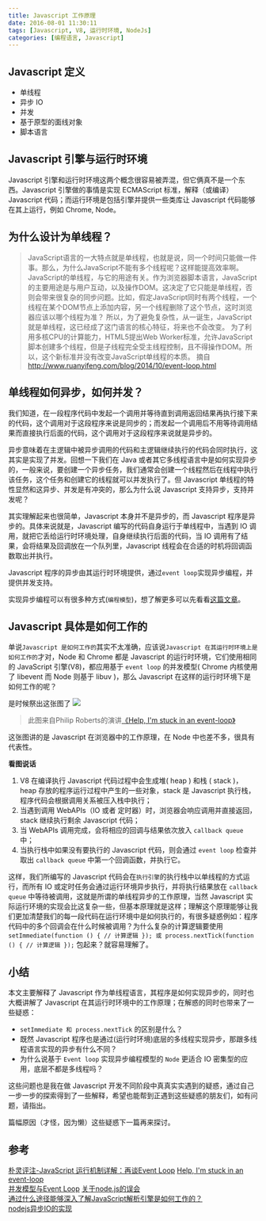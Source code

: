 ```yaml
---
title: Javascript 工作原理
date: 2016-08-01 11:30:11
tags: [Javascript, V8, 运行时环境, NodeJs]
categories: [编程语言, Javascript]
---
```




## Javascript 定义
+ 单线程
+ 异步 IO
+ 并发
+ 基于原型的面线对象
+ 脚本语言

## Javascript 引擎与运行时环境
Javascript 引擎和运行时环境这两个概念很容易被弄混，但它俩真不是一个东西。Javascript 引擎做的事情是实现 ECMAScript 标准，解释（或编译） Javascript 代码；而运行环境是包括引擎并提供一些类库让 Javascript 代码能够在其上运行，例如 Chrome, Node。

## 为什么设计为单线程？
> JavaScript语言的一大特点就是单线程，也就是说，同一个时间只能做一件事。那么，为什么JavaScript不能有多个线程呢？这样能提高效率啊。
JavaScript的单线程，与它的用途有关。作为浏览器脚本语言，JavaScript的主要用途是与用户互动，以及操作DOM。这决定了它只能是单线程，否则会带来很复杂的同步问题。比如，假定JavaScript同时有两个线程，一个线程在某个DOM节点上添加内容，另一个线程删除了这个节点，这时浏览器应该以哪个线程为准？
所以，为了避免复杂性，从一诞生，JavaScript就是单线程，这已经成了这门语言的核心特征，将来也不会改变。
为了利用多核CPU的计算能力，HTML5提出Web Worker标准，允许JavaScript脚本创建多个线程，但是子线程完全受主线程控制，且不得操作DOM。所以，这个新标准并没有改变JavaScript单线程的本质。
> 摘自 http://www.ruanyifeng.com/blog/2014/10/event-loop.html

## 单线程如何异步，如何并发？
我们知道，在一段程序代码中发起一个调用并等待直到调用返回结果再执行接下来的代码，这个调用对于这段程序来说是同步的；而发起一个调用后不用等待调用结果而直接执行后面的代码，这个调用对于这段程序来说就是异步的。

异步意味着在主逻辑中被异步调用的代码和主逻辑继续执行的代码会同时执行，这其实是实现了并发。回想一下我们在 Java 或者其它多线程语言中是如何实现异步的，一般来说，要创建一个异步任务，我们通常会创建一个线程然后在线程中执行该任务，这个任务和创建它的线程就可以并发执行了。但 Javascript 单线程的特性显然和这异步、并发是有冲突的，那么为什么说 Javascript 支持异步，支持并发呢？

其实理解起来也很简单，Javascript 本身并不是异步的，而 Javascript 程序是异步的。具体来说就是，Javascript 编写的代码自身运行于单线程中，当遇到 IO 调用，就把它丢给运行时环境处理，自身继续执行后面的代码，当 IO 调用有了结果，会将结果及回调放在一个队列里，Javascript 线程会在合适的时机将回调函数取出并执行。

Javascript 程序的异步由其运行时环境提供，通过`event loop`实现异步编程，并提供并发支持。

实现异步编程可以有很多种方式(`编程模型`)，想了解更多可以先看看[这篇文章](http://www.jianshu.com/p/c4dc7866eb81)。

## Javascript 具体是如何工作的
单说`Javascript 是如何工作的`其实不太准确，应该说`Javascript 在其运行时环境上是如何工作的`才对，Node 和 Chrome 都是 Javascript 的运行时环境，它们使用相同的  JavaScript 引擎(V8)，都应用基于 `event loop` 的并发模型( Chrome 内核使用了 libevent 而 Node 则基于 libuv )，那么 Javascript 在这样的运行时环境下是如何工作的呢？

是时候祭出这张图了
![](https://nzsg3jhu3.qnssl.com/r81d48xfnzqicexy3xlayvi.png)
> 此图来自Philip Roberts的演讲[《Help, I'm stuck in an event-loop》](http://vimeo.com/96425312)

这张图讲的是 Javascript 在浏览器中的工作原理，在 Node 中也差不多，很具有代表性。

**看图说话**
1. V8 在编译执行 Javascript 代码过程中会生成堆( heap ) 和栈 ( stack )，heap 存放的程序运行过程中产生的一些对象，stack 是 Javascript 执行栈，程序代码会根据调用关系被压入栈中执行；
2. 当遇到调用 WebAPIs（IO 或者 定时器）时，浏览器会响应调用并直接返回，stack 继续执行剩余 Javascript 代码；
3. 当 WebAPIs 调用完成，会将相应的回调与结果依次放入 `callback queue` 中；
4. 当执行栈中如果没有要执行的 Javascript 代码，则会通过 `event loop` 检查并取出 `callback queue` 中第一个回调函数，并执行它。

这样，我们所编写的 Javascript 代码会在`执行引擎`的执行栈中以单线程的方式运行，而所有 IO 或定时任务会通过运行环境异步执行，并将执行结果放在 `callback queue` 中等待被调用，这就是所谓的单线程异步的工作原理，当然  Javascript 实际运行环境的实现会比这复杂一些，但基本原理就是这样；理解这个原理能够让我们更加清楚我们的每一段代码在运行环境中是如何执行的，有很多疑惑例如：程序代码中的多个回调会在什么时候被调用？为什么复杂的计算逻辑要使用 `setImmediate(function () { // 计算逻辑 }); 或 process.nextTick(function () { // 计算逻辑 });` 包起来？就容易理解了。

## 小结
本文主要解释了 Javascript 作为单线程语言，其程序是如何实现异步的，同时也大概讲解了 Javascript 在其运行时环境中的工作原理；在解惑的同时也带来了一些疑惑：

+ `setImmediate 和 process.nextTick` 的区别是什么？
+ 既然 Javascript 程序也是通过(运行时环境)底层的多线程实现异步，那跟多线程语言实现的异步有什么不同？
+ 为什么说基于 `Event loop` 实现异步编程模型的 `Node` 更适合 IO 密集型的应用，底层不都是多线程吗？

这些问题也是我在做 Javascript 开发不同阶段中真真实实遇到的疑惑，通过自己一步一步的探索得到了一些解释，希望也能帮到正遇到这些疑惑的朋友们，如有问题，请指出。

篇幅原因（才怪，因为懒）这些疑惑下一篇再来探讨。

## 参考
[朴灵评注-JavaScript 运行机制详解：再谈Event Loop](http://blog.csdn.net/lin_credible/article/details/40143961)
[Help, I'm stuck in an event-loop](http://vimeo.com/96425312)  
[并发模型与Event Loop](https://developer.mozilla.org/zh-CN/docs/Web/JavaScript/EventLoop)
[关于node.js的误会](http://www.cnblogs.com/dolphinX/p/3475090.html)  
[通过什么途径能够深入了解JavaScript解析引擎是如何工作的？](https://github.com/goddyZhao/GPosts/blob/master/javascript/%E9%80%9A%E8%BF%87%E4%BB%80%E4%B9%88%E9%80%94%E5%BE%84%E8%83%BD%E5%A4%9F%E6%B7%B1%E5%85%A5%E4%BA%86%E8%A7%A3JavaScript%E8%A7%A3%E6%9E%90%E5%BC%95%E6%93%8E%E6%98%AF%E5%A6%82%E4%BD%95%E5%B7%A5%E4%BD%9C%E7%9A%84%EF%BC%9F.md)  
[nodejs异步IO的实现](https://cnodejs.org/topic/4f16442ccae1f4aa2700113b)


<!--有没有真正的异步编程模型-->
